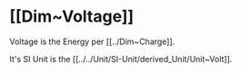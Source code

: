 
# [[Dim~Voltage]] 

Voltage is the Energy per [[../Dim~Charge]]. 

It's SI Unit is the [[../../Unit/SI-Unit/derived_Unit/Unit~Volt]].  

